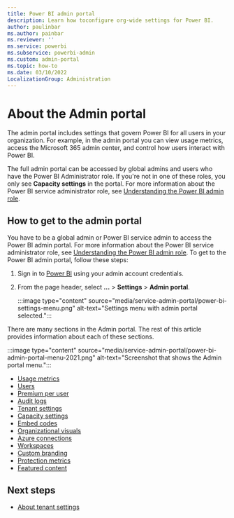 ```yaml
---
title: Power BI admin portal
description: Learn how toconfigure org-wide settings for Power BI.
author: paulinbar
ms.author: painbar
ms.reviewer: ''
ms.service: powerbi
ms.subservice: powerbi-admin
ms.custom: admin-portal
ms.topic: how-to
ms.date: 03/10/2022
LocalizationGroup: Administration
---
```


# About the Admin portal

The admin portal includes settings that govern Power BI for all users in your organization. For example, in the admin portal you can view usage metrics, access  the Microsoft 365 admin center, and control how users interact with Power BI.

The full admin portal can be accessed by global admins and users who have the Power BI Administrator role. If you're not in one of these roles, you only see **Capacity settings** in the portal. For more information about the Power BI service administrator role, see [Understanding the Power BI admin role](service-admin-role.md).

## How to get to the admin portal

You have to be a global admin or Power BI service admin to access the Power BI admin portal. For more information about the Power BI service administrator role, see [Understanding the Power BI admin role](service-admin-role.md). To get to the Power BI admin portal, follow these steps:

1. Sign in to [Power BI](https://app.powerbi.com) using your admin account credentials.

1. From the page header, select **...** > **Settings** > **Admin portal**.

   :::image type="content" source="media/service-admin-portal/power-bi-settings-menu.png" alt-text="Settings menu with admin portal selected.":::

There are many sections in the Admin portal. The rest of this article provides information about each of these sections.

   :::image type="content" source="media/service-admin-portal/power-bi-admin-portal-menu-2021.png" alt-text="Screenshot that shows the Admin portal menu.":::

* [Usage metrics](service-admin-portal-usage-metrics.md)
* [Users](service-admin-portal-users.md)
* [Premium per user](service-admin-portal-premium-per-user.md)
* [Audit logs](service-admin-portal-audit-logs.md)
* [Tenant settings](service-admin-portal-about-tenant-settings.md)
* [Capacity settings](service-admin-portal-capacity-settings.md)
* [Embed codes](service-admin-portal-embed-codes.md)
* [Organizational visuals](organizational-visuals.md#organizational-visuals)
* [Azure connections](service-admin-portal-azure-connections.md)
* [Workspaces](service-admin-portal-workspaces.md)
* [Custom branding](service-admin-portal-custom-branding.md)
* [Protection metrics](service-admin-portal-protection-metrics.md)
* [Featured content](service-admin-portal-export-sharing.md#featured-content)

## Next steps

* [About tenant settings](service-admin-portal-tenant-settings.md)